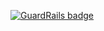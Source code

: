 
[![GuardRails badge](https://badges.production.guardrails.io/bennythejudge/FakeCompanyApp.svg)](https://www.guardrails.io)
